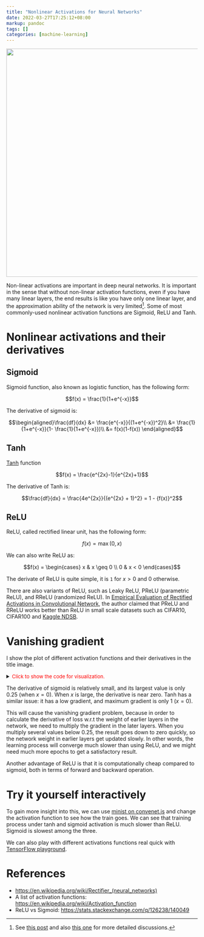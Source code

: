 ```yaml
---
title: "Nonlinear Activations for Neural Networks"
date: 2022-03-27T17:25:12+08:00
markup: pandoc
tags: []
categories: [machine-learning]
---
```


<p align="center">
<img src="https://blog-resource-1257868508.file.myqcloud.com/202203271740705.png" width="600">
</p>

Non-linear activations are important in deep neural networks.
It is important in the sense that without non-linear activation functions, even if you have many linear layers,
the end results is like you have only one linear layer, and the approximation ability of the network is very limited[^1].
Some of most commonly-used nonlinear activation functions are Sigmoid, ReLU and Tanh.

<!--more-->

# Nonlinear activations and their derivatives

## Sigmoid

Sigmoid function, also known as logistic function, has the following form:

$$f(x) = \frac{1}{1+e^{-x}}$$

The derivative of sigmoid is:

$$\begin{aligned}\frac{df}{dx} &= \frac{e^{-x}}{(1+e^{-x})^2}\\
                               &= \frac{1}{1+e^{-x}}(1- \frac{1}{1+e^{-x}})\\
                               &= f(x)(1-f(x))
\end{aligned}$$

## Tanh

[Tanh](https://en.wikipedia.org/wiki/Hyperbolic_functions#Exponential_definitions) function

$$f(x) = \frac{e^{2x}-1}{e^{2x}+1}$$

The derivative of Tanh is:

$$\frac{df}{dx} = \frac{4e^{2x}}{(e^{2x} + 1)^2} = 1 - {f(x)}^2$$

## ReLU

ReLU, called rectified linear unit, has the following form:

$$f(x) = \max(0, x)$$

We can also write ReLU as:

$$f(x) =
\begin{cases}
      x & x \geq 0 \\
      0 & x < 0
\end{cases}$$

The derivate of ReLU is quite simple, it is `1` for $x > 0$ and 0 otherwise.

There are also variants of ReLU, such as Leaky ReLU, PReLU (parametric ReLU), and RReLU (randomized ReLU).
In [Empirical Evaluation of Rectified Activations in Convolutional Network](https://arxiv.org/abs/1505.00853),
the author claimed that PReLU and RReLU works better than ReLU in small scale datasets such as CIFAR10, CIFAR100 and [Kaggle NDSB](https://www.kaggle.com/c/datasciencebowl).

# Vanishing gradient

I show the plot of different activation functions and their derivatives in the title image.

<details>
<summary><font size="2" color="red">Click to show the code for visualization.</font></summary>

```python
import matplotlib.pyplot as plt
import numpy as np


def main():
    x = np.linspace(-5, 5, 100)

    r = [relu(v) for v in x]

    sig = [sigmoid(v) for v in x]
    d_sig = [sigmoid(v)*(1 - sigmoid(v)) for v in x]

    t = [tanh(v) for v in x]
    d_tanh = [1 - tanh(v)**2 for v in x]

    fig = plt.figure(figsize=[6, 3])

    ax = fig.add_subplot(111)

    ax.plot(x, r, '#66c2a5', label='ReLU')

    ax.plot(x, sig, '#fc8d62', label='sigmoid')
    ax.plot(x, d_sig, '#8da0cb', label='sigmoid derivative')

    ax.plot(x, t, '#e78ac3', label='tanh')
    ax.plot(x, d_tanh, '#a6d854', label='tanh derivative')

    ax.legend()

    plt.savefig('activation-curve.png', dpi=96, bbox_inches='tight')


def relu(x):
    if x >=0:
        return x

    return 0


def sigmoid(x):
    return 1/(1 + np.exp(-x))


def tanh(x):
    return (np.exp(x)**2 - 1)/(np.exp(x)**2 + 1)


if __name__ == "__main__":
    main()
```
</details>

The derivative of sigmoid is relatively small, and its largest value is only 0.25 (when $x = 0$).
When $x$ is large, the derivative is near zero.
Tanh has a similar issue: it has a low gradient, and maximum gradient is only 1 ($x=0$).

This will cause the vanishing gradient problem,
because in order to calculate the derivative of loss w.r.t the weight of earlier layers in the network,
we need to multiply the gradient in the later layers.
When you multiply several values below 0.25, the result goes down to zero quickly,
so the network weight in earlier layers get updated slowly.
In other words, the learning process will converge much slower than using ReLU,
and we might need much more epochs to get a satisfactory result.

Another advantage of ReLU is that it is computationally cheap compared to sigmoid,
both in terms of forward and backward operation.

# Try it yourself interactively

To gain more insight into this, we can use [minist on convenet.js](https://cs.stanford.edu/~karpathy/convnetjs/demo/mnist.html) and change the activation function to see how the train goes.
We can see that training process under tanh and sigmoid activation is much slower than ReLU.
Sigmoid is slowest among the three.

We can also play with different activations functions real quick with [TensorFlow playground](https://playground.tensorflow.org/).

# References

+ <https://en.wikipedia.org/wiki/Rectifier_(neural_networks)>
+ A list of activation functions: <https://en.wikipedia.org/wiki/Activation_function>
+ ReLU vs Sigmoid: <https://stats.stackexchange.com/q/126238/140049>

[^1]: See [this post](https://stats.stackexchange.com/a/335972/140049) and also [this one](https://stackoverflow.com/q/9782071/6064933) for more detailed discussions.
